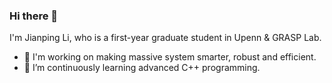 ### Hi there 👋

I'm Jianping Li, who is a first-year graduate student in Upenn & GRASP Lab.

<!-- Checkout my [résumé](https://github.com/jpli02/jpli02/blob/main/resume.pdf) (Last updated at 2022/11/09). -->

- 🔭 I'm working on making massive system smarter, robust and efficient.
- 🌱 I’m continuously learning advanced C++ programming.

